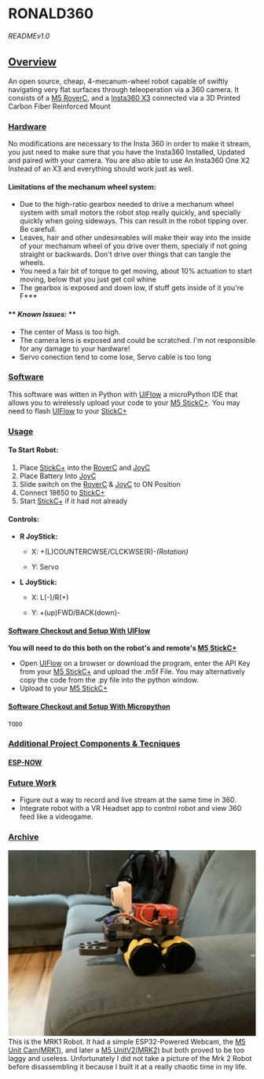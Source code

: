 # RONALD360

###### READMEv1.0


## [Overview](#Overview)

An open source, cheap, 4-mecanum-wheel robot capable of swiftly navigating very flat surfaces through teleoperation via a 360 camera.
It consists of a [M5 RoverC](https://shop.m5stack.com/collections/m5-hobby/products/roverc-prow-o-m5stickc), and a [Insta360 X3](https://www.insta360.com/product/insta360-x3) connected via a 3D Printed Carbon Fiber Reinforced Mount

### [Hardware](#Hardware)
No modifications are necessary to the Insta 360 in order to make it stream, you just need to make sure that you have the Insta360 Installed, Updated and paired with your camera. You are also able to use An Insta360 One X2 Instead of an X3 and everything should work just as well.

#### **Limitations of the mechanum wheel system:**

- Due to the high-ratio gearbox needed to drive a mechanum wheel system with small motors the robot stop really quickly, and specially quickly when going sideways. This can result in the robot tipping over. Be carefull. 
- Leaves, hair and other undesireables will make their way into the inside of your mechanum wheel of you drive over them, specialy if not going straight or backwards. Don't drive over things that can tangle the wheels.
- You need a fair bit of torque to get moving, about 10% actuation to start moving, below that you just get coil whine
- The gearbox is exposed and down low, if stuff gets inside of it you're F***

#### ** *Known Issues:* ** 
- The center of Mass is too high. 
- The camera lens is exposed and could be scratched. I'm not responsible for any damage to your hardware!
- Servo conection tend to come lose, Servo cable is too long 


### [Software](#Software)
This software was witten in Python with [UIFlow](https://flow.m5stack.com) a microPython IDE that allows you to wirelessly upload your code to your [M5 StickC+](https://shop.m5stack.com/collections/m5-controllers/products/m5stickc-plus-esp32-pico-mini-iot-development-kit). You may need to flash [UIFlow](https://flow.m5stack.com) to your [StickC+](https://shop.m5stack.com/collections/m5-controllers/products/m5stickc-plus-esp32-pico-mini-iot-development-kit)

### [Usage](#Usage)

#### To Start Robot:
1. Place [StickC+](https://shop.m5stack.com/collections/m5-controllers/products/m5stickc-plus-esp32-pico-mini-iot-development-kit) into the [RoverC](https://shop.m5stack.com/collections/m5-hobby/products/roverc-prow-o-m5stickc) and [JoyC](https://shop.m5stack.com/products/joyc-w-o-m5stickc)
2. Place Battery Into [JoyC](https://shop.m5stack.com/products/joyc-w-o-m5stickc)
3. Slide switch on the [RoverC](https://shop.m5stack.com/collections/m5-hobby/products/roverc-prow-o-m5stickc) & [JoyC](https://shop.m5stack.com/products/joyc-w-o-m5stickc) to ON Position
4. Connect 18650 to [StickC+](https://shop.m5stack.com/collections/m5-controllers/products/m5stickc-plus-esp32-pico-mini-iot-development-kit)
5. Start [StickC+](https://shop.m5stack.com/collections/m5-controllers/products/m5stickc-plus-esp32-pico-mini-iot-development-kit) if it had not already
 
#### Controls:

* **R JoyStick:**

	* X: +(L)COUNTERCWSE/CLCKWSE(R)-*(Rotation)*

	* Y: Servo

* **L JoyStick:**

	* X: L(-)/R(+)

	* Y: +(up)FWD/BACK(down)-


#### [Software Checkout and Setup With UIFlow](#Software-Checkout-and-Setup-UIFlow)

**You will need to do this both on the robot's and remote's [M5 StickC+](https://shop.m5stack.com/collections/m5-controllers/products/m5stickc-plus-esp32-pico-mini-iot-development-kit)**
- Open [UIFlow](https://flow.m5stack.com) on a browser or download the program, enter the API Key from your [M5 StickC+](https://shop.m5stack.com/collections/m5-controllers/products/m5stickc-plus-esp32-pico-mini-iot-development-kit) and upload the .m5f File. You may alternatively copy the code from the .py file into the python window.
- Upload to your [M5 StickC+](https://shop.m5stack.com/collections/m5-controllers/products/m5stickc-plus-esp32-pico-mini-iot-development-kit)

	
#### [Software Checkout and Setup With Micropython](#Software-Checkout-and-Setup-mPython)
	TODO
	
### [Additional Project Components & Tecniques](#additional-project-components-&-Tecniques)

#### [ESP-NOW](#ESP-NOW)

### [Future Work](#future-work)

- Figure out a way to record and live stream at the same time in 360.
- Integrate robot with a VR Headset app to control robot and view 360 feed like a videogame. 


### [Archive](#Archive)

![Env](Images/RONALD_MRK1.jpeg) 
This is the MRK1 Robot. It had a simple ESP32-Powered Webcam, the [M5 Unit Cam(MRK1)](https://shop.m5stack.com/collections/m5-cameras/products/unit-cam-wi-fi-camera-diy-kit-ov2640), and later a [M5 UnitV2(MRK2)](https://shop.m5stack.com/collections/m5-cameras/products/unitv2-ai-camera-gc2145) but both proved to be too laggy and useless. Unfortunately I did not take a picture of the Mrk 2 Robot before disassembling it because I built it at a really chaotic time in my life. 

